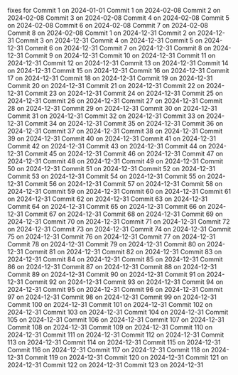 fixes for 
Commit 1 on 2024-01-01
Commit 1 on 2024-02-08
Commit 2 on 2024-02-08
Commit 3 on 2024-02-08
Commit 4 on 2024-02-08
Commit 5 on 2024-02-08
Commit 6 on 2024-02-08
Commit 7 on 2024-02-08
Commit 8 on 2024-02-08
Commit 1 on 2024-12-31
Commit 2 on 2024-12-31
Commit 3 on 2024-12-31
Commit 4 on 2024-12-31
Commit 5 on 2024-12-31
Commit 6 on 2024-12-31
Commit 7 on 2024-12-31
Commit 8 on 2024-12-31
Commit 9 on 2024-12-31
Commit 10 on 2024-12-31
Commit 11 on 2024-12-31
Commit 12 on 2024-12-31
Commit 13 on 2024-12-31
Commit 14 on 2024-12-31
Commit 15 on 2024-12-31
Commit 16 on 2024-12-31
Commit 17 on 2024-12-31
Commit 18 on 2024-12-31
Commit 19 on 2024-12-31
Commit 20 on 2024-12-31
Commit 21 on 2024-12-31
Commit 22 on 2024-12-31
Commit 23 on 2024-12-31
Commit 24 on 2024-12-31
Commit 25 on 2024-12-31
Commit 26 on 2024-12-31
Commit 27 on 2024-12-31
Commit 28 on 2024-12-31
Commit 29 on 2024-12-31
Commit 30 on 2024-12-31
Commit 31 on 2024-12-31
Commit 32 on 2024-12-31
Commit 33 on 2024-12-31
Commit 34 on 2024-12-31
Commit 35 on 2024-12-31
Commit 36 on 2024-12-31
Commit 37 on 2024-12-31
Commit 38 on 2024-12-31
Commit 39 on 2024-12-31
Commit 40 on 2024-12-31
Commit 41 on 2024-12-31
Commit 42 on 2024-12-31
Commit 43 on 2024-12-31
Commit 44 on 2024-12-31
Commit 45 on 2024-12-31
Commit 46 on 2024-12-31
Commit 47 on 2024-12-31
Commit 48 on 2024-12-31
Commit 49 on 2024-12-31
Commit 50 on 2024-12-31
Commit 51 on 2024-12-31
Commit 52 on 2024-12-31
Commit 53 on 2024-12-31
Commit 54 on 2024-12-31
Commit 55 on 2024-12-31
Commit 56 on 2024-12-31
Commit 57 on 2024-12-31
Commit 58 on 2024-12-31
Commit 59 on 2024-12-31
Commit 60 on 2024-12-31
Commit 61 on 2024-12-31
Commit 62 on 2024-12-31
Commit 63 on 2024-12-31
Commit 64 on 2024-12-31
Commit 65 on 2024-12-31
Commit 66 on 2024-12-31
Commit 67 on 2024-12-31
Commit 68 on 2024-12-31
Commit 69 on 2024-12-31
Commit 70 on 2024-12-31
Commit 71 on 2024-12-31
Commit 72 on 2024-12-31
Commit 73 on 2024-12-31
Commit 74 on 2024-12-31
Commit 75 on 2024-12-31
Commit 76 on 2024-12-31
Commit 77 on 2024-12-31
Commit 78 on 2024-12-31
Commit 79 on 2024-12-31
Commit 80 on 2024-12-31
Commit 81 on 2024-12-31
Commit 82 on 2024-12-31
Commit 83 on 2024-12-31
Commit 84 on 2024-12-31
Commit 85 on 2024-12-31
Commit 86 on 2024-12-31
Commit 87 on 2024-12-31
Commit 88 on 2024-12-31
Commit 89 on 2024-12-31
Commit 90 on 2024-12-31
Commit 91 on 2024-12-31
Commit 92 on 2024-12-31
Commit 93 on 2024-12-31
Commit 94 on 2024-12-31
Commit 95 on 2024-12-31
Commit 96 on 2024-12-31
Commit 97 on 2024-12-31
Commit 98 on 2024-12-31
Commit 99 on 2024-12-31
Commit 100 on 2024-12-31
Commit 101 on 2024-12-31
Commit 102 on 2024-12-31
Commit 103 on 2024-12-31
Commit 104 on 2024-12-31
Commit 105 on 2024-12-31
Commit 106 on 2024-12-31
Commit 107 on 2024-12-31
Commit 108 on 2024-12-31
Commit 109 on 2024-12-31
Commit 110 on 2024-12-31
Commit 111 on 2024-12-31
Commit 112 on 2024-12-31
Commit 113 on 2024-12-31
Commit 114 on 2024-12-31
Commit 115 on 2024-12-31
Commit 116 on 2024-12-31
Commit 117 on 2024-12-31
Commit 118 on 2024-12-31
Commit 119 on 2024-12-31
Commit 120 on 2024-12-31
Commit 121 on 2024-12-31
Commit 122 on 2024-12-31
Commit 123 on 2024-12-31
